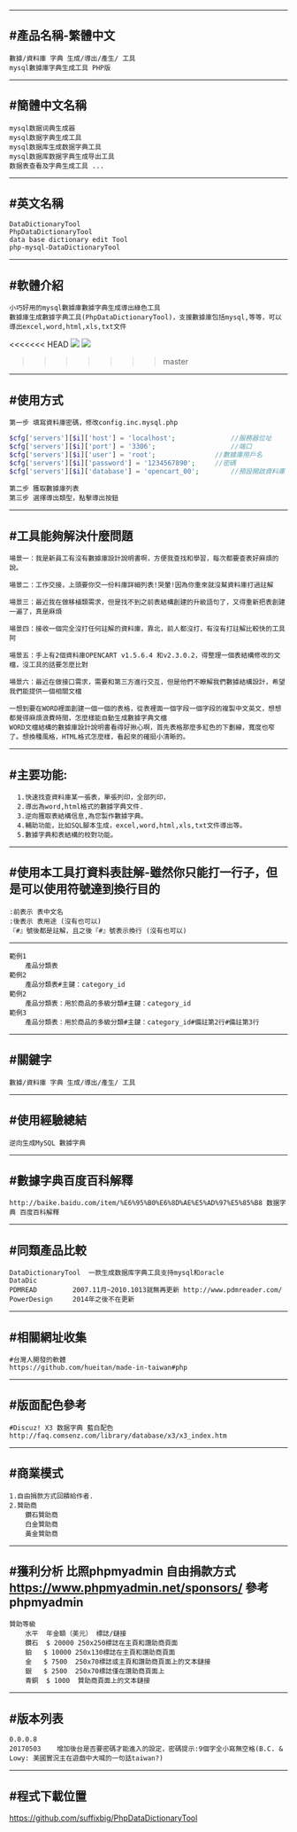 ---------------------------------------
#產品名稱-繁體中文
---------------------------------------
	數據/資料庫 字典 生成/導出/產生/ 工具
	mysql數據庫字典生成工具 PHP版
---------------------------------------
#簡體中文名稱
---------------------------------------
	mysql数据词典生成器
	mysql数据字典生成工具
	mysql数据库生成数据字典工具
	mysql数据库数据字典生成导出工具
	数据表查看及字典生成工具 ...
---------------------------------------
#英文名稱
---------------------------------------
	DataDictionaryTool
	PhpDataDictionaryTool
	data base dictionary edit Tool
	php-mysql-DataDictionaryTool
---------------------------------------
#軟體介紹
---------------------------------------
	小巧好用的mysql數據庫數據字典生成導出綠色工具
	數據庫生成數據字典工具(PhpDataDictionaryTool)，支援數據庫包括mysql,等等，可以導出excel,word,html,xls,txt文件
<<<<<<< HEAD
	<img src="skin/doc/doc01.jpg">
	<img src="skin/doc/doc02.jpg">
>>>>>>> master
---------------------------------------
#使用方式
---------------------------------------
	第一步 填寫資料庫密碼，修改config.inc.mysql.php
```php
$cfg['servers'][$i]['host'] = 'localhost';          	//服務器位址
$cfg['servers'][$i]['port'] = '3306';                 	//端口
$cfg['servers'][$i]['user'] = 'root';            	//數據庫用戶名
$cfg['servers'][$i]['password'] = '1234567890'; 	//密碼
$cfg['servers'][$i]['database'] = 'opencart_00';      	//預設開啟資料庫
```
	第二步 獲取數據庫列表
	第三步 選擇導出類型，點擊導出按鈕
---------------------------------------
#工具能夠解決什麼問題
---------------------------------------
	場景一：我是新員工有沒有數據庫設計說明書啊，方便我查找和學習，每次都要查表好麻煩的說。

	場景二：工作交接，上頭要你交一份料庫詳細列表!哭暈!因為你重來就沒幫資料庫打過註解

	場景三：最近我在做移植類需求，但是找不到之前表結構創建的升級語句了，又得重新把表創建一遍了，真是麻煩

	場景四：接收一個完全沒打任何註解的資料庫，靠北，前人都沒打，有沒有打註解比較快的工具阿	

	場景五：手上有2個資料庫OPENCART v1.5.6.4 和v2.3.0.2，得整理一個表結構修改的文檔，沒工具的話要怎麼比對
		
	場景六：最近在做接口需求，需要和第三方進行交互，但是他們不瞭解我們數據結構設計，希望我們能提供一個相關文檔

	一想到要在WORD裡面創建一個一個的表格，從表裡面一個字段一個字段的複製中文英文，想想都覺得麻煩浪費時間，怎麼樣能自動生成數據字典文檔
	WORD文檔結構的數據庫設計說明書看得好揪心啊，首先表格那麼多紅色的下劃線，寬度也窄了。想換種風格，HTML格式怎麼樣，看起來的確挺小清晰的。
---------------------------------------
#主要功能:
---------------------------------------
      1.快速找查資料庫某一張表，單張列印，全部列印，
      2.導出為word,html格式的數據字典文件.      
      3.逆向獲取表結構信息,為您製作數據字典。 
      4.輔助功能，比如SQL腳本生成，excel,word,html,xls,txt文件導出等。
      5.數據字典和表結構的校對功能。
---------------------------------------
#使用本工具打資料表註解-雖然你只能打一行子，但是可以使用符號達到換行目的
---------------------------------------
	:前表示 表中文名
	:後表示 表用途 (沒有也可以)
	『#』號後都是註解，且之後『#』號表示換行 (沒有也可以)
------------------------------------------------------
	範例1
		產品分類表
	範例2
		產品分類表#主鍵：category_id
	範例2
		產品分類表：用於商品的多級分類#主鍵：category_id
	範例3
		產品分類表：用於商品的多級分類#主鍵：category_id#備註第2行#備註第3行
---------------------------------------
#關鍵字
---------------------------------------
	數據/資料庫 字典 生成/導出/產生/ 工具
---------------------------------------
#使用經驗總結
---------------------------------------
	逆向生成MySQL 數據字典
---------------------------------------
#數據字典百度百科解釋
---------------------------------------
	http://baike.baidu.com/item/%E6%95%B0%E6%8D%AE%E5%AD%97%E5%85%B8 数据字典 百度百科解釋

---------------------------------------
#同類產品比較
---------------------------------------
	DataDictionaryTool 	一款生成数据库字典工具支持mysql和oracle
	DataDic
	PDMREAD			2007.11月~2010.1013就無再更新 http://www.pdmreader.com/
	PowerDesign		2014年之後不在更新
---------------------------------------
#相關網址收集
---------------------------------------
	#台灣人開發的軟體
	https://github.com/hueitan/made-in-taiwan#php	
---------------------------------------
#版面配色參考
---------------------------------------
	#Discuz! X3 数据字典 藍白配色
	http://faq.comsenz.com/library/database/x3/x3_index.htm 
---------------------------------------
#商業模式
---------------------------------------
	1.自由捐款方式回饋給作者.
	2.贊助商
		鑽石贊助商
		白金贊助商
		黃金贊助商
---------------------------------------
#獲利分析 比照phpmyadmin 自由捐款方式
	https://www.phpmyadmin.net/sponsors/ 參考phpmyadmin
---------------------------------------
	贊助等級
		水平	年金額（美元）	標誌/鏈接
		鑽石	$ 20000	250x250標誌在主頁和讚助商頁面
		鉑	$ 10000	250x130標誌在主頁和讚助商頁面
		金	$ 7500	250x70標誌或主頁和讚助商頁面上的文本鏈接
		銀	$ 2500	250x70標誌僅在讚助商頁面上
		青銅	$ 1000	贊助商頁面上的文本鏈接
---------------------------------------
#版本列表
---------------------------------------
	0.0.0.8	
	20170503	增加後台是否要密碼才能進入的設定，密碼提示:9個字全小寫無空格(B.C. & Lowy: 美國實況主在遊戲中大喊的一句話taiwan?)
---------------------------------------
#程式下載位置
---------------------------------------
https://github.com/suffixbig/PhpDataDictionaryTool
